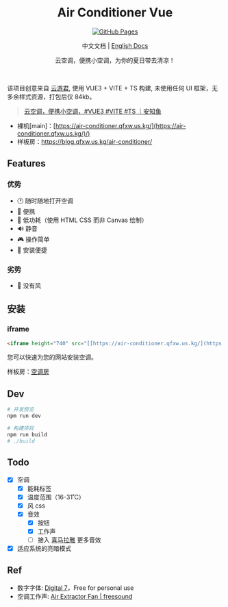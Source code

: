 <h1 align="center">
Air Conditioner Vue
</h1>

<p align="center">
<a href="https://github.com/YunYouJun/air-conditioner/actions" target="_blank">
<img src="https://img.shields.io/badge/Github-passing-d021d6?style=flat&logo=GitHub" alt="GitHub Pages" />
</a>
</p>

<p align="center">
中文文档 | <a href="./README.en.md">English Docs</a>
</p>

<p align="center">
云空调，便携小空调，为你的夏日带去清凉！
</p>
<br>

该项目创意来自 [云游君](https://www.yunyoujun.cn/), 使用 VUE3 + VITE + TS 构建, 未使用任何 UI 框架，无多余样式资源，打包后仅 84kb。

> [云空调，便携小空调，#VUE3 #VITE #TS ｜安知鱼](https://blog.anheyu.com/air-conditioner/)

- 裸机[main]：[https://air-conditioner.qfxw.us.kg/](https://air-conditioner.qfxw.us.kg/)/)
- 样板房：<https://blog.qfxw.us.kg/air-conditioner/>

## Features

### 优势

- 🕐 随时随地打开空调
- 📱 便携
- 🔋 低功耗（使用 HTML CSS 而非 Canvas 绘制）
- 🔊 静音
- 🎮 操作简单
- 🔧 安装便捷

### 劣势

- 💨 没有风

## 安装

### iframe

```html
<iframe height="740" src="[[https://air-conditioner.qfxw.us.kg/](https://air-conditioner.qfxw.us.kg/)/"></iframe>
```

您可以快速为您的网站安装空调。

样板房：[空调房](https://blog.qfxw.us.kg/air-conditioner/)

## Dev

```bash
# 开发预览
npm run dev

# 构建项目
npm run build
# ./build
```

## Todo

- [x] 空调
  - [x] 能耗标签
  - [x] 温度范围（16-31˚C）
  - [x] 风 css
  - [x] 音效
    - [x] 按钮
    - [x] 工作声
    - [ ] 接入 [喜马拉雅](https://m.ximalaya.com/sleepaudio/6?mixedTrackIds=331526646&utm_source=smxkt) 更多音效
- [x] 适应系统的亮暗模式

## Ref

- 数字字体: [Digital 7](https://www.dafont.com/digital-7.font)，Free for personal use
- 空调工作声: [Air Extractor Fan | freesound](https://freesound.org/people/InspectorJ/sounds/403664/)
